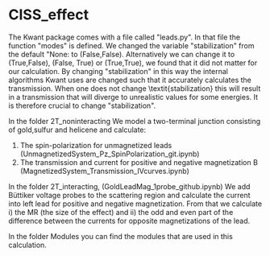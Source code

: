 # CISS_effect

The Kwant package comes with a file called "leads.py". 
In that file the function "modes" is defined. 
We changed the variable "stabilization" from the default  "None: to (False,False).  Alternatively we can change it to (True,False), (False, True) or (True,True), we found that it did not matter for our calculation. 
By changing "stabilization" in this way the internal algorithms Kwant uses are changed such that it accurately calculates the transmission. 
When one does not change \textit{stabilization} this will result in a transmission that will diverge to unrealistic values for some energies. 
It is therefore crucial to change "stabilization".


In the folder 2T_noninteracting
We model a two-terminal junction consisting of gold,sulfur and helicene and calculate:
1. The spin-polarization for unmagnetized leads (UnmagnetizedSystem_Pz_SpinPolarization_git.ipynb)
2. The transmission and current for positive and negative magnetization B (MagnetizedSystem_Transmission_IVcurves.ipynb)


In the folder 2T_interacting, (GoldLeadMag_1probe_github.ipynb)
We add Büttiker voltage probes to the scattering region and calculate the current into left lead for positive and negative magnetization. 
From that we calculate i) the MR (the size of the effect) and ii) the odd and even part of the difference between the currents for opposite magnetizations of the lead.

In the folder Modules you can find the modules that are used in this calculation.
